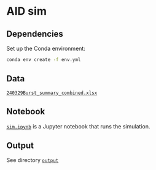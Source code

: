 # AID sim

## Dependencies

Set up the Conda environment:

```bash
conda env create -f env.yml
```

## Data

[`240329Burst_summary_combined.xlsx`](240329Burst_summary_combined.xlsx)

## Notebook

[`sim.ipynb`](sim.ipynb) is a Jupyter notebook that runs the simulation.

## Output

See directory [`output`](output/)